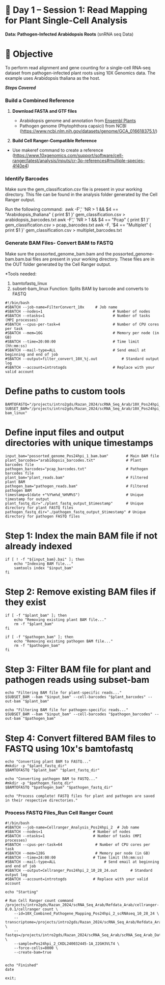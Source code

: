 # 📘 Day 1 – Session 1: Read Mapping for Plant Single-Cell Analysis  
**Data: Pathogen-Infected Arabidopsis Roots** (snRNA seq Data)

# 🧬 Objective  
To perform read alignment and gene counting for a single-cell RNA-seq dataset from pathogen-infected plant roots using 10X Genomics data. The example uses Arabidopsis thaliana as the host.

***Steps Covered***

### Build a Combined Reference

1. **Download FASTA and GTF files**  
   - Arabidopsis genome and annotation from [Ensembl Plants](https://plants.ensembl.org/Arabidopsis_thaliana/Info/Index)
   - Pathogen genome (Phytophthora capsici) from NCBI (https://www.ncbi.nlm.nih.gov/datasets/genome/GCA_016618375.1/)

2. **Build Cell Ranger-Compatible Reference**  
- Use makeref command to create a reference (https://www.10xgenomics.com/support/software/cell-ranger/latest/analysis/inputs/cr-3p-references#multiple-species-4f40e4)

### Identify Barcodes 
Make sure the gem_classification.csv file is present in your working directory. This file can be found in the analysis folder generated by the Cell Ranger output.

Run the following command: 
awk -F',' 'NR > 1 && $4 == "Arabidopsis_thaliana" { print $1 }' gem_classification.csv > arabidopsis_barcodes.txt 
awk -F',' 'NR > 1 && $4 == "Pcap" { print $1 }' gem_classification.csv > pcap_barcodes.txt 
awk -F, '$4 == "Multiplet" { print $1 }' gem_classification.csv > multiplet_barcodes.txt

### Generate BAM Files- Convert BAM to FASTQ
Make sure the possorted_genome_bam.bam and the possorted_genome-bam.bam.bai files are present in your working directory. These files are in the OUT folder generated by the Cell Ranger output.

*Tools needed:
1. bamtofastq_linux
2. subset-bam_linux
Function: Splits BAM by barcode and converts to FASTQ
```
#!/bin/bash
#SBATCH --job-name=FilterConvert_10x     # Job name
#SBATCH --nodes=1                                # Number of nodes
#SBATCH --ntasks=1                               # Number of tasks (MPI processes)
#SBATCH --cpus-per-task=4                        # Number of CPU cores per task
#SBATCH --mem=16G                                # Memory per node (in GB)
#SBATCH --time=20:00:00                          # Time limit (hh:mm:ss)
#SBATCH --mail-type=ALL                          # Send email at beginning and end of job
#SBATCH --output=filter_convert_10X_%j.out           # Standard output log
#SBATCH --account=introtogds                     # Replace with your valid account
```
# Define paths to custom tools
```
BAMTOFASTQ="/projects/intro2gds/Razan_2024/scRNA_Seq_Arab/10X_Pos24hpi_Bam_file_Barcode_File/Pos24hpi_1/10_31_24/bamtofastq_linux"
SUBSET_BAM="/projects/intro2gds/Razan_2024/scRNA_Seq_Arab/10X_Pos24hpi_Bam_file_Barcode_File/Pos24hpi_1/10_31_24/subset-bam_linux"
```

# Define input files and output directories with unique timestamps
```
input_bam="possorted_genome_Pos24hpi_1_bam.bam"        # Main BAM file
plant_barcodes="arabidopsis_barcodes.txt"              # Plant barcodes file
pathogen_barcodes="pcap_barcodes.txt"                  # Pathogen barcodes file
plant_bam="plant_reads.bam"                            # Filtered plant BAM
pathogen_bam="pathogen_reads.bam"                      # Filtered pathogen BAM
timestamp=$(date +"%Y%m%d_%H%M%S")                     # Unique timestamp for output
plant_fastq_dir="./plant_fastq_output_$timestamp"      # Unique directory for plant FASTQ files
pathogen_fastq_dir="./pathogen_fastq_output_$timestamp" # Unique directory for pathogen FASTQ files
```
# Step 1: Index the main BAM file if not already indexed
```
if [ ! -f "${input_bam}.bai" ]; then
    echo "Indexing BAM file..."
    samtools index "$input_bam"
fi
```
# Step 2: Remove existing BAM files if they exist
```
if [ -f "$plant_bam" ]; then
    echo "Removing existing plant BAM file..."
    rm -f "$plant_bam"
fi

if [ -f "$pathogen_bam" ]; then
    echo "Removing existing pathogen BAM file..."
    rm -f "$pathogen_bam"
fi
```
# Step 3: Filter BAM file for plant and pathogen reads using subset-bam
```
echo "Filtering BAM file for plant-specific reads..."
$SUBSET_BAM --bam "$input_bam" --cell-barcodes "$plant_barcodes" --out-bam "$plant_bam"

echo "Filtering BAM file for pathogen-specific reads..."
$SUBSET_BAM --bam "$input_bam" --cell-barcodes "$pathogen_barcodes" --out-bam "$pathogen_bam"
```

# Step 4: Convert filtered BAM files to FASTQ using 10x's bamtofastq
```
echo "Converting plant BAM to FASTQ..."
#mkdir -p "$plant_fastq_dir"
$BAMTOFASTQ "$plant_bam" "$plant_fastq_dir"

echo "Converting pathogen BAM to FASTQ..."
#mkdir -p "$pathogen_fastq_dir"
$BAMTOFASTQ "$pathogen_bam" "$pathogen_fastq_dir"

echo "Process complete! FASTQ files for plant and pathogen are saved in their respective directories."
```
### Process FASTQ Files_Run Cell Ranger Count 
```
#!/bin/bash
#SBATCH --job-name=Cellranger_Analysis_Pos24hpi_2  # Job name
#SBATCH --nodes=1                       # Number of nodes
#SBATCH --ntasks=1                      # Number of tasks (MPI processes)
#SBATCH --cpus-per-task=64               # Number of CPU cores per task
#SBATCH --mem=128G                       # Memory per node (in GB)
#SBATCH --time=24:00:00                 # Time limit (hh:mm:ss)
#SBATCH --mail-type=ALL                      # Send email at beginning and end of job
#SBATCH --output=Cellranger_Pos24hpi_2_10_28_24.out      # Standard output log
#SBATCH --account=introtogds            # Replace with your valid account

echo "Starting"

# Run Cell Ranger count command
/projects/intro2gds/Razan_2024/scRNA_Seq_Arab/Refdata_Arab/cellranger-8.0.1/cellranger count \
    --id=10X_Combined_Pathogene_Mapping_Pos24hpi_2_scRNAseq_10_28_24 \
    --transcriptome=/projects/intro2gds/Razan_2024/scRNA_Seq_Arab/Refdata_Arab/Ref_Genome10X_Multiple_Species_Genome_10_22_24/Arabidopsis_thaliana_and_Pcap \
    --fastqs=/projects/intro2gds/Razan_2024/scRNA_Seq_Arab/scRNA_Seq_Arab_Data/usftp21.novogene.com/01.RawData/Pos24hpi_2 \
    --sample=Pos24hpi_2_CKDL240032445-1A_22GH3VLT4 \
    --force-cells=8000 \
    --create-bam=true
    

echo "Finished"
date

exit;
```


